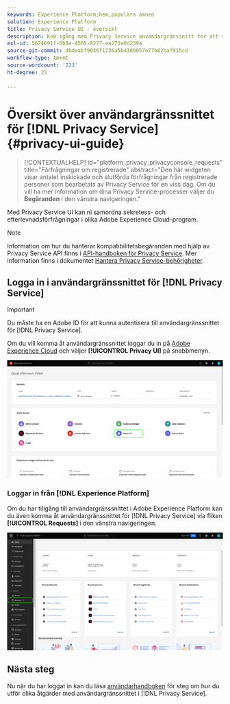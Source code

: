 ```yaml
---
keywords: Experience Platform;hem;populära ämnen
solution: Experience Platform
title: Privacy Service UI - översikt
description: Kom igång med Privacy Service användargränssnitt för att samordna och övervaka sekretessförfrågningar i olika Experience Cloud-program.
exl-id: 5624691f-0b9a-4565-8277-ea273a0d239a
source-git-commit: dbdeabf9036f1736a5b43d9057e77b82baf915cd
workflow-type: tm+mt
source-wordcount: '223'
ht-degree: 2%

---
```


# Översikt över användargränssnittet för [!DNL Privacy Service] {#privacy-ui-guide}

>[!CONTEXTUALHELP]
>id="platform_privacy_privacyconsole_requests"
>title="Förfrågningar om registrerade"
>abstract="Den här widgeten visar antalet inskickade och slutförda förfrågningar från registrerade personer som bearbetats av Privacy Service för en viss dag. Om du vill ha mer information om dina Privacy Service-processer väljer du **Begäranden** i den vänstra navigeringen."

Med Privacy Service UI kan ni samordna sekretess- och efterlevnadsförfrågningar i olika Adobe Experience Cloud-program.

>[!NOTE]
>
>Information om hur du hanterar kompatibilitetsbegäranden med hjälp av Privacy Service API finns i [API-handboken för Privacy Service](../api/overview.md). Mer information finns i dokumentet [Hantera Privacy Service-behörigheter](../permissions.md).

## Logga in i användargränssnittet för [!DNL Privacy Service]

>[!IMPORTANT]
>
>Du måste ha en Adobe ID för att kunna autentisera till användargränssnittet för [!DNL Privacy Service].

Om du vill komma åt användargränssnittet loggar du in på [Adobe Experience Cloud](https://experience.adobe.com/) och väljer **[!UICONTROL Privacy UI]** på snabbmenyn.

![Experience Cloud-instrumentpanelen med sekretessgränssnitt är markerad.](../images/ui-overview/quick-access.png)


### Loggar in från [!DNL Experience Platform]

Om du har tillgång till användargränssnittet i Adobe Experience Platform kan du även komma åt användargränssnittet för [!DNL Privacy Service] via fliken **[!UICONTROL Requests]** i den vänstra navigeringen.

![Adobe Experience Platform-gränssnittet med begäranden markerat i det vänstra navigeringsfältet.](../images/ui-overview/platform.png)

## Nästa steg

Nu när du har loggat in kan du läsa [användarhandboken](user-guide.md) för steg om hur du utför olika åtgärder med användargränssnittet i [!DNL Privacy Service].
